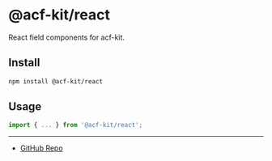 # @acf-kit/react

React field components for acf-kit.

## Install

```sh
npm install @acf-kit/react
```

## Usage

```js
import { ... } from '@acf-kit/react';
```

---

- [GitHub Repo](https://github.com/novincode/acf-kit)
